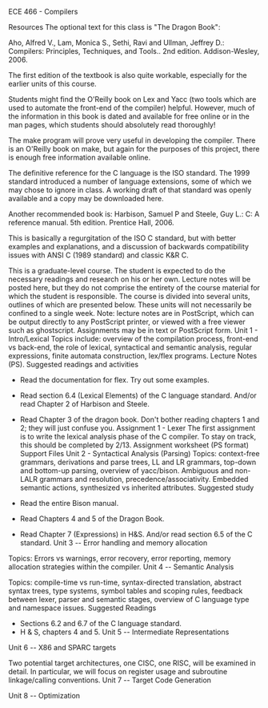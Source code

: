 ECE 466 - Compilers

Resources
The optional text for this class is "The Dragon Book":

Aho, Alfred V., Lam, Monica S., Sethi, Ravi and Ullman, Jeffrey D.: Compilers: Principles, Techniques, and Tools.. 2nd edition. Addison-Wesley, 2006.

The first edition of the textbook is also quite workable, especially for the earlier units of this course.

Students might find the O'Reilly book on Lex and Yacc (two tools which are used to automate the front-end of the compiler) helpful. However, much of the information in this book is dated and available for free online or in the man pages, which students should absolutely read thoroughly!

The make program will prove very useful in developing the compiler. There is an O'Reilly book on make, but again for the purposes of this project, there is enough free information available online.

The definitive reference for the C language is the ISO standard. The 1999 standard introduced a number of language extensions, some of which we may chose to ignore in class. A working draft of that standard was openly available and a copy may be downloaded here.

Another recommended book is:
Harbison, Samuel P and Steele, Guy L.: C: A reference manual. 5th edition. Prentice Hall, 2006.

This is basically a regurgitation of the ISO C standard, but with better examples and explanations, and a discussion of backwards compatibility issues with ANSI C (1989 standard) and classic K&R C.

This is a graduate-level course. The student is expected to do the necessary readings and research on his or her own. Lecture notes will be posted here, but they do not comprise the entirety of the course material for which the student is responsible. The course is divided into several units, outlines of which are presented below. These units will not necessarily be confined to a single week.
Note: lecture notes are in PostScript, which can be output directly to any PostScript printer, or viewed with a free viewer such as ghostscript. Assignments may be in text or PostScript form.
Unit 1 - Intro/Lexical
Topics include: overview of the compilation process, front-end vs back-end, the role of lexical, syntactical and semantic analysis, regular expressions, finite automata construction, lex/flex programs.
Lecture Notes (PS).
Suggested readings and activities

* Read the documentation for flex. Try out some examples.
* Read section 6.4 (Lexical Elements) of the C language standard. And/or read Chapter 2 of Harbison and Steele.
* Read Chapter 3 of the dragon book. Don't bother reading chapters 1 and 2; they will just confuse you.
Assignment 1 - Lexer
The first assignment is to write the lexical analysis phase of the C compiler. To stay on track, this should be completed by 2/13.
Assignment worksheet (PS format)
Support Files
Unit 2 - Syntactical Analysis (Parsing)
Topics: context-free grammars, derivations and parse trees, LL and LR grammars, top-down and bottom-up parsing, overview of yacc/bison. Ambiguous and non-LALR grammars and resolution, precedence/associativity. Embedded semantic actions, synthesized vs inherited attributes.
Suggested study

* Read the entire Bison manual.
* Read Chapters 4 and 5 of the Dragon Book.
* Read Chapter 7 (Expressions) in H&S. And/or read section 6.5 of the C standard.
Unit 3 -- Error handling and memory allocation

Topics: Errors vs warnings, error recovery, error reporting, memory allocation strategies within the compiler.
Unit 4 -- Semantic Analysis

Topics: compile-time vs run-time, syntax-directed translation, abstract syntax trees, type systems, symbol tables and scoping rules, feedback between lexer, parser and semantic stages, overview of C language type and namespace issues.
Suggested Readings

* Sections 6.2 and 6.7 of the C language standard.
* H & S, chapters 4 and 5.
Unit 5 -- Intermediate Representations

Unit 6 -- X86 and SPARC targets

Two potential target architectures, one CISC, one RISC, will be examined in detail. In particular, we will focus on register usage and subroutine linkage/calling conventions.
Unit 7 -- Target Code Generation

Unit 8 -- Optimization
